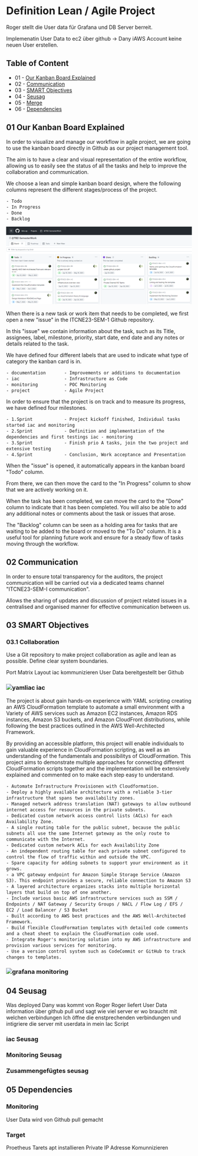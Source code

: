 Definition Lean / Agile Project
==== 

Roger stellt die User data für Grafana und DB Server berreit. 

Implemenatin User Data to ec2 über github -> Dany 
iAWS Account keine neuen User erstellen.

## Table of Content

* 01 - [Our Kanban Board Explained](#01-Our-Kanban-Board-Explained)
* 02 - [Communication](#02-Communication)
* 03 - [SMART Objectives](#03-SMART-Objectives)
* 04 - [Seusag](#04-Seusag)
* 05 - [Merge ](#05-Merge)
* 06 - [Dependencies](#06-Dependencies)


## 01 Our Kanban Board Explained
In order to visualize and manage our workflow in agile project, we are going to use the kanban board directly in Github as our project management tool.

The aim is to have a clear and visual representation of the entire workflow, allowing us to easily see the status of all the tasks and help to improve the collaboration and communication. 

We choose a lean and simple kanban board design, where the following columns represent the different stages/process of the project.

```
- Todo
- In Progress
- Done 
- Backlog
```

![Kanbandboard](kanbanboard.png)

When there is a new task or work item that needs to be completed, we first open a new "issue" in the ITCNE23-SEM-1 Github repository. 

In this "issue" we contain information about the task, such as its Title, assignees, label, milestone, priority, start date, end date and any notes or details related to the task.


We have defined four different labels that are used to indicate what type of category the kanban card is in.

```
- documentation       - Improvements or additions to documentation 
- iac                 - Infrastructure as Code 
- monitoring          - POC Monitoring 
- project             - Agile Project 
```

In order to ensure that the project is on track and to measure its progress, we have defined four milestones.

```
- 1.Sprint            - Project kickoff finished, Individual tasks started iac and monitoring 
- 2.Sprint            - Definition and implementation of the dependencies and first testings iac - monitoring 
- 3.Sprint            - Finish prio A tasks, join the two project and extensive testing
- 4.Sprint            - Conclusion, Work acceptance and Presentation
```

When the "issue" is opened, it automatically appears in the kanban board "Todo" column.

From there, we can then move the card to the "In Progress" column to show that we are actively working on it.

When the task has been completed, we can move the card to the "Done" column to indicate that it has been completed. You will also be able to add any additional notes or comments about the task or issues that arose.

The "Backlog" column can be seen as a holding area for tasks that are waiting to be added to the board or moved to the "To Do" column. It is a useful tool for planning future work and ensure for a steady flow of tasks moving through the workflow. 


## 02 Communication 

In order to ensure total transparency for the auditors, the project communication will be carried out via a dedicated teams channel "ITCNE23-SEM-I communication".

Allows the sharing of updates and discussion of project related issues in a centralised and organised manner for effective communication between us.


## 03 SMART Objectives

### 03.1 Collaboration
Use a Git repository to make project collaboration as agile and lean as possible. Define clear system boundaries.

Port Matrix 
Layout iac kommunizieren
User Data bereitgestellt ber Github

### ![yamliac](/yaml_logo.png) iac

The project is about gain hands-on experience with YAML scripting creating an AWS CloudFormation template to automate a small environment with a Variety of AWS services such as 
Amazon EC2 instances, Amazon RDS instances, Amazon S3 buckets, and Amazon CloudFront distributions, while following the best practices outlined in the AWS Well-Architected Framework.

By providing an accessible platform, this project will enable individuals to gain valuable experience in CloudFormation scripting, as well as an understanding of the fundamentals and possibilitys of CloudFormation.
This project aims to demonstrate multiple approaches for connecting different CloudFormation scripts together and the implementation will be extensively explained and commented on to make each step easy to understand. 

```
- Automate Infrastructure Provisionen with Cloudformation.
- Deploy a highly available architecture with a reliable 3-tier infrastructure that spans two availability zones.
- Managed network address translation (NAT) gateways to allow outbound internet access for resources in the private subnets.
- Dedicated custom network access control lists (ACLs) for each Availability Zone.
- A single routing table for the public subnet, because the public subnets all use the same Internet gateway as the only route to communicate with the Internet.
- Dedicated custom network ACLs for each Availability Zone
- An independent routing table for each private subnet configured to control the flow of traffic within and outside the VPC.
- Spare capacity for adding subnets to support your environment as it grows.
- a VPC gateway endpoint for Amazon Simple Storage Service (Amazon S3). This endpoint provides a secure, reliable connection to Amazon S3
- A layered architecture organizes stacks into multiple horizontal layers that build on top of one another. 
- Include various basic AWS infrastructure services such as SSM / Endpoints / NAT Gateway / Security Groups / NACL / Flow Log / EFS / EC2 / Load Balancer / S3 Bucket
- Built according to AWS best practices and the AWS Well-Architected Framework.
- Build flexible CloudFormation templates with detailed code comments and a cheat sheet to explain the CloudFormation code used.
- Integrate Roger's monitoring solution into my AWS infrastructure and provision various services for monitoring.
- Use a version control system such as CodeCommit or GitHub to track changes to templates.
```

### ![grafana](/grafana_logo.png) monitoring 

## 04 Seusag
Was deployed Dany was kommt von Roger 
Roger liefert User Data information über github pull und sagt wie viel server er wo braucht mit welchen verbindungen 
Ich öffne die enstprechenden verbindungen und intigriere die server mit userdata in mein Iac Script 

### iac Seusag

### Monitoring Seusag 

### Zusammengefügtes seusag


## 05 Dependencies

### Monitoring
User Data wird von Github pull gemacht

### Target
Proetheus Tarets apt installieren 
Private IP Adresse Komunnizieren